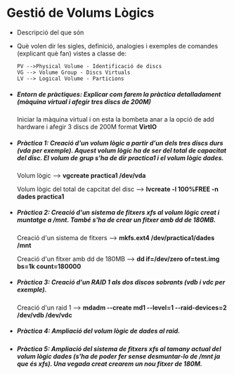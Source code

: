 # Gestió de Volums Lògics



* Descripció del que són
* Què volen dir les sigles, definició, analogies i exemples de comandes (explicant què fan) vistes a classe de:
    ```
    PV -->Physical Volume - Identificació de discs
    VG --> Volume Group - Discs Virtuals
    LV --> Logical Volume - Particions 
    ```    
* ##### **Entorn de pràctiques: Explicar com farem la pràctica detalladament (màquina virtual i afegir tres discs de 200M)**

    Iniciar la màquina virtual i on esta la bombeta        anar a la opció de add hardware i afegir 3 discs de     200M format **VirtIO**

* ##### **Pràctica 1: Creació d'un volum lògic a partir d'un dels tres discs durs (vda per exemple). Aquest volum lògic ha de ser del total de capacitat del disc. El volum de grup s'ha de dir practica1 i el volum lògic dades.**

    Volum lògic --> **vgcreate practica1 /dev/vda** 

    Volum lògic del total de capcitat del disc --> **lvcreate -l 100%FREE -n dades practica1** 

* ##### **Pràctica 2: Creació d'un sistema de fitxers xfs al volum lògic creat i muntatge a /mnt. També s'ha de crear un fitxer amb dd de 180MB.**

    Creació d'un sistema de fitxers --> **mkfs.ext4         /dev/practica1/dades /mnt**  
    
    Creació d'un fitxer amb dd de 180MB --> **dd            if=/dev/zero of=test.img bs=1k count=180000**
    
* ##### **Pràctica 3: Creació d'un RAID 1 als dos discos sobrants (vdb i vdc per exemple).**
    
    Creació d'un raid 1 --> **mdadm --create md1            --level=1 --raid-devices=2 /dev/vdb /dev/vdc**

* ##### **Pràctica 4: Ampliació del volum lògic de dades al raid.**

* ##### **Pràctica 5: Ampliació del sistema de fitxers xfs al tamany actual del volum lògic dades (s'ha de poder fer sense desmuntar-lo de /mnt ja que és xfs). Una vegada creat crearem un nou fitxer de 180M.**













